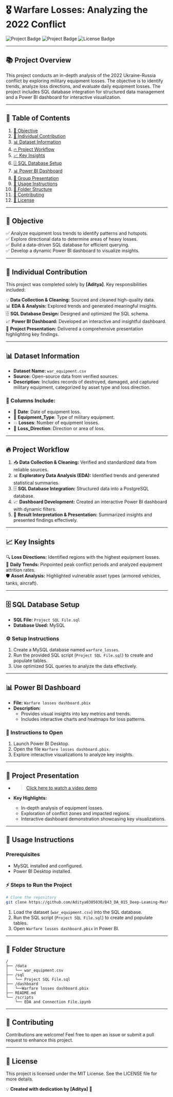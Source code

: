 # 🎖️ Warfare Losses: Analyzing the 2022 Conflict

![Project Badge](https://img.shields.io/badge/PowerBI-Dashboard-yellow?style=flat-square)
![Project Badge](https://img.shields.io/badge/MySQL-Database-blue?style=flat-square)
![License Badge](https://img.shields.io/badge/License-MIT-green?style=flat-square)

---

## 📚 Project Overview
This project conducts an in-depth analysis of the 2022 Ukraine-Russia conflict by exploring military equipment losses. The objective is to identify trends, analyze loss directions, and evaluate daily equipment losses. The project includes SQL database integration for structured data management and a Power BI dashboard for interactive visualization.

---

## 📖 Table of Contents
1. [🎯 Objective](#-objective)
2. [👤 Individual Contribution](#-individual-contribution)
3. [📊 Dataset Information](#-dataset-information)
4. [🔥 Project Workflow](#-project-workflow)
5. [📈 Key Insights](#-key-insights)
6. [🗄️ SQL Database Setup](#️-sql-database-setup)
7. [📊 Power BI Dashboard](#-power-bi-dashboard)
8. [🎥 Group Presentation](#-group-presentation)
9. [🚀 Usage Instructions](#-usage-instructions)
10. [📂 Folder Structure](#-folder-structure)
11. [🤝 Contributing](#-contributing)
12. [📜 License](#-license)

---

## 🎯 Objective
✅ Analyze equipment loss trends to identify patterns and hotspots.  
✅ Explore directional data to determine areas of heavy losses.  
✅ Build a data-driven SQL database for efficient querying.  
✅ Develop a dynamic Power BI dashboard to visualize insights.

---

## 👤 Individual Contribution
This project was completed solely by **[Aditya]**. Key responsibilities included:

💡 **Data Collection & Cleaning:** Sourced and cleaned high-quality data.  
📊 **EDA & Analysis:** Explored trends and generated meaningful insights.  
🗄️ **SQL Database Design:** Designed and optimized the SQL schema.  
📈 **Power BI Dashboard:** Developed an interactive and insightful dashboard.  
🎤 **Project Presentation:** Delivered a comprehensive presentation highlighting key findings.  

---

## 📊 Dataset Information
- **Dataset Name:** `war_equipment.csv`
- **Source:** Open-source data from verified sources.
- **Description:** Includes records of destroyed, damaged, and captured military equipment, categorized by asset type and loss direction.

### 📌 Columns Include:
- 📅 **Date**: Date of equipment loss.
- 🚀 **Equipment_Type**: Type of military equipment.
- 💥 **Losses**: Number of equipment losses.
- 🧭 **Loss_Direction**: Direction or area of loss.

---

## 🔥 Project Workflow
1. 📥 **Data Collection & Cleaning:** Verified and standardized data from reliable sources.
2. 📊 **Exploratory Data Analysis (EDA):** Identified trends and generated statistical summaries.
3. 🗄️ **SQL Database Integration:** Structured data into a PostgreSQL database.
4. 📈 **Dashboard Development:** Created an interactive Power BI dashboard with dynamic filters.
5. 🎤 **Result Interpretation & Presentation:** Summarized insights and presented findings effectively.

---

## 📈 Key Insights
🔍 **Loss Directions:** Identified regions with the highest equipment losses.  
📅 **Daily Trends:** Pinpointed peak conflict periods and analyzed equipment attrition rates.  
🛡️ **Asset Analysis:** Highlighted vulnerable asset types (armored vehicles, tanks, aircraft).  

---

## 🗄️ SQL Database Setup
- **SQL File:** `Project SQL File.sql`
- **Database Used:** MySQL

### ⚙️ Setup Instructions
1. Create a MySQL database named `warfare_losses`.
2. Run the provided SQL script (`Project SQL File.sql`) to create and populate tables.
3. Use optimized SQL queries to analyze the data effectively.

---

## 📊 Power BI Dashboard
- **File:** `Warfare losses dashboard.pbix`
- **Description:**
  - Provides visual insights into key metrics and trends.
  - Includes interactive charts and heatmaps for loss patterns.

### 📝 Instructions to Open
1. Launch Power BI Desktop.
2. Open the file `Warfare losses dashboard.pbix`.
3. Explore interactive visualizations to analyze key insights.

---

## 🎥 Project Presentation
- >[Click here to watch a video demo](https://drive.google.com/file/d/1NbyXuA6zb4sOGpkcF5Ea-zAqzIRUCjQR/view?usp=drive_link)

- **Key Highlights:**
  - In-depth analysis of equipment losses.
  - Exploration of conflict zones and impacted regions.
  - Interactive dashboard demonstration showcasing key visualizations.

---

## 🚀 Usage Instructions
### Prerequisites
- MySQL installed and configured.
- Power BI Desktop installed.

### ⚡ Steps to Run the Project
```bash
# Clone the repository
git clone https://github.com/Aditya0305030/B43_DA_015_Deep-Leaming-Masters.git
```
1. Load the dataset (`war_equipment.csv`) into the SQL database.
2. Run the SQL script (`Project SQL File.sql`) to create and populate tables.
3. Open `Warfare losses dashboard.pbix` in Power BI.

---

## 📂 Folder Structure
```
/
├── /data
│   └── war_equipment.csv
├── /sql
│   └── Project SQL File.sql
├── /dashboard
│   └──Warfare losses dashboard.pbix
├── README.md
└── /scripts
    └── EDA and Connection File.ipynb
```

---

## 🤝 Contributing
Contributions are welcome! Feel free to open an issue or submit a pull request to enhance this project.

---

## 📜 License
This project is licensed under the MIT License. See the LICENSE file for more details.

💡 **Created with dedication by [Aditya]** 🚀

